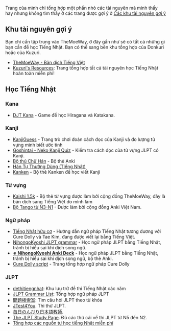 Trang của mình chỉ tổng hợp một phần nhỏ các tài nguyên mà mình thấy hay nhưng không tìm thấy ở các trang được gợi ý ở [Các khu tài nguyên gợi ý](#khu-tài-nguyên-gợi-ý)


## Khu tài nguyên gợi ý

Bạn chỉ cần tập trung vào TheMoeWay, ở đây gần như sẽ có tất cả những gì bạn cần để học Tiếng Nhật. Bạn có thể sang bên khu tổng hợp của Donkuri hoặc của Kuzuri.

- [TheMoeWay - Bản dịch Tiếng Việt](https://thu-tram.github.io/tmw-vi/)
- [Kuzuri's Resources](https://kuzuri.neocities.org/resources): Trang tổng hợp tất cả tài nguyên học Tiếng Nhật hoàn toàn miễn phí!

## Học Tiếng Nhật

### Kana
- [DJT Kana](https://djtguide.neocities.org/kana/index.html) - Game để học Hiragana và Katakana.

### Kanji
- [KanjiGuess](https://leb2.github.io/kanji-guess/) - Trang trò chơi đoán cách đọc của Kanji và đo lượng từ vựng mình biết ước tính
- [Goshintai - Neko Kanji Quiz](https://goshintai.xyz/projects/neko-kanji) - Kiểm tra cách đọc của từ vựng JLPT có Kanji.
- [Bộ thủ Chữ Hán](https://ankiweb.net/shared/info/1364084349) - Bộ thẻ Anki
- [Hán Tự Thường Dùng (Tiếng Nhật)](https://ankiweb.net/shared/info/2095212688)
- [Kanken](https://ankiweb.net/shared/info/1833474130) - Bộ thẻ Kanken để học viết Kanji

### Từ vựng
- [Kaishi 1.5k](https://github.com/thu-tram/kaishi-vi/releases) - Bộ thẻ từ vựng được làm bởi cộng đồng TheMoeWay, đây là bản dịch sang Tiếng Việt do mình làm
- [Bộ Tango từ N3-N1](https://ankivn.com/uncategorized/deck-tango-n321vietsub/) - Được làm bởi cộng đồng Anki Việt Nam.

### Ngữ pháp

- [Tiếng Nhật hữu cơ](https://thu-tram.github.io/tieng-nhat-huu-co) - Hướng dẫn ngữ pháp Tiếng Nhật tương đương với Cure Dolly và Tae Kim, đang được viết lại bằng Tiếng Việt. 
- [NihongoKyoshi JLPT grammar](https://nihongokyoshi-net.com/jlpt-grammars/) - Học ngữ pháp JLPT bằng Tiếng Nhật, tránh bị hiểu sai khi dịch song ngữ.
- **[※ NihongoKyoshi Anki Deck](https://drive.google.com/file/d/1tDBaabwgZMO8nxkcwcw4qBXayuk_513T/view?usp=sharing)** - Học ngữ pháp JLPT bằng Tiếng Nhật, tránh bị hiểu sai khi dịch song ngữ, bộ thẻ Anki.
- [Cure Dolly script](https://kellenok.github.io/cure-script/) - Trang tổng hợp ngữ pháp Cure Dolly

### JLPT
- [dethitiengnhat](https://dethitiengnhat.com/en/): Khu lưu trữ đề thi Tiếng Nhật các năm
- [JLPT Grammar List](https://jlptgrammarlist.neocities.org/): Tổng hợp ngữ pháp JLPT
- [問題検索室](http://www.n-lab.org/library/mondai/): Tìm câu hỏi JLPT theo từ khóa
- [JTest4You](https://japanesetest4you.com/). Thi thử JLPT.
- [毎日のんびり日本語教師](https://nihongonosensei.net/).
- [The JLPT Study Page](https://www.jlptstudy.net/). Đủ các thứ cái về thi JLPT từ N5 đến N2.
- [Tổng hợp các nguồn tự học tiếng Nhật miễn phí](https://spiderum.com/bai-dang/Tong-hop-cac-nguon-tu-hoc-tieng-Nhat-mien-phi-cbo)